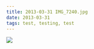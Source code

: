 ```yaml
---
title: 2013-03-31 IMG_7240.jpg
date: 2013-03-31
tags: test, testing, test 
---
```


<img src="/files/2013-03-31/IMG_7240.jpg"/>

